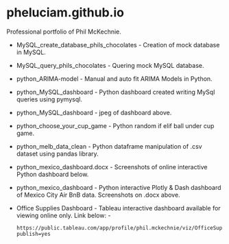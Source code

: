 # pheluciam.github.io
Professional portfolio of Phil McKechnie.

* MySQL_create_database_phils_chocolates - Creation of mock database in MySQL.
* MySQL_query_phils_chocolates - Quering mock MySQL database.
* python_ARIMA-model - Manual and auto fit ARIMA Models in Python.
* python_MySQL_dashboard - Python dashboard created writing MySql queries using pymysql.
* python_MySQL_dashboard - jpeg of dashboard above.
* python_choose_your_cup_game - Python random if elif ball under cup game.
* python_melb_data_clean - Python dataframe manipulation of .csv dataset using pandas library.
* python_mexico_dashboard.docx - Screenshots of online interactive Python dashboard below.
* python_mexico_dashboard - Python interactive Plotly & Dash dashboard of Mexico City Air BnB data. Screenshots on .docx above.
* Office Supplies Dashboard  - Tableau interactive dashboard available for viewing online only. Link below: -
  
      https://public.tableau.com/app/profile/phil.mckechnie/viz/OfficeSuppliesDashboard_16908776321470/Dashboard1?publish=yes

